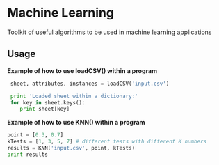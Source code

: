 # Machine Learning
Toolkit of useful algorithms to be used in machine learning applications

## Usage

**Example of how to use loadCSV() within a program**

```python
 sheet, attributes, instances = loadCSV('input.csv')

 print 'Loaded sheet within a dictionary:'
 for key in sheet.keys():
 	print sheet[key]
```

**Example of how to use KNN() within a program**
```python
point = [0.3, 0.7]
kTests = [1, 3, 5, 7] # different tests with different K numbers
results = KNN('input.csv', point, kTests)
print results
```